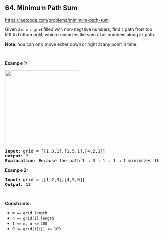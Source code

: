 ## 64. Minimum Path Sum

<https://leetcode.com/problems/minimum-path-sum>

<div class="px-5 pt-4"><div class="_1l1MA" data-track-load="qd_description_content"><p>Given a <code>m x n</code> <code>grid</code> filled with non-negative numbers, find a path from top left to bottom right, which minimizes the sum of all numbers along its path.</p>

<p><strong>Note:</strong> You can only move either down or right at any point in time.</p>

<p>&nbsp;</p>
<p><strong class="example">Example 1:</strong></p>
<img alt="" src="https://assets.leetcode.com/uploads/2020/11/05/minpath.jpg" style="width: 242px; height: 242px;">
<pre><strong>Input:</strong> grid = [[1,3,1],[1,5,1],[4,2,1]]
<strong>Output:</strong> 7
<strong>Explanation:</strong> Because the path 1 → 3 → 1 → 1 → 1 minimizes the sum.
</pre>

<p><strong class="example">Example 2:</strong></p>

<pre><strong>Input:</strong> grid = [[1,2,3],[4,5,6]]
<strong>Output:</strong> 12
</pre>

<p>&nbsp;</p>
<p><strong>Constraints:</strong></p>

<ul>
 <li><code>m == grid.length</code></li>
 <li><code>n == grid[i].length</code></li>
 <li><code>1 &lt;= m, n &lt;= 200</code></li>
 <li><code>0 &lt;= grid[i][j] &lt;= 100</code></li>
</ul>
</div></div>
